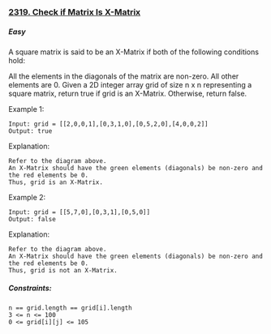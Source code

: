 ### [2319. Check if Matrix Is X-Matrix](https://leetcode.com/problems/check-if-matrix-is-x-matrix/)

##### Easy

A square matrix is said to be an X-Matrix if both of the following conditions hold:

All the elements in the diagonals of the matrix are non-zero.
All other elements are 0.
Given a 2D integer array grid of size n x n representing a square matrix, return true if grid is an X-Matrix. Otherwise, return false.

 

Example 1:
```JS
Input: grid = [[2,0,0,1],[0,3,1,0],[0,5,2,0],[4,0,0,2]]
Output: true
```

Explanation: 
```JS
Refer to the diagram above. 
An X-Matrix should have the green elements (diagonals) be non-zero and the red elements be 0.
Thus, grid is an X-Matrix.
```


Example 2:
```JS
Input: grid = [[5,7,0],[0,3,1],[0,5,0]]
Output: false
```

Explanation: 
```JS
Refer to the diagram above.
An X-Matrix should have the green elements (diagonals) be non-zero and the red elements be 0.
Thus, grid is not an X-Matrix.
``` 

##### Constraints:
```JS
n == grid.length == grid[i].length
3 <= n <= 100
0 <= grid[i][j] <= 105
```